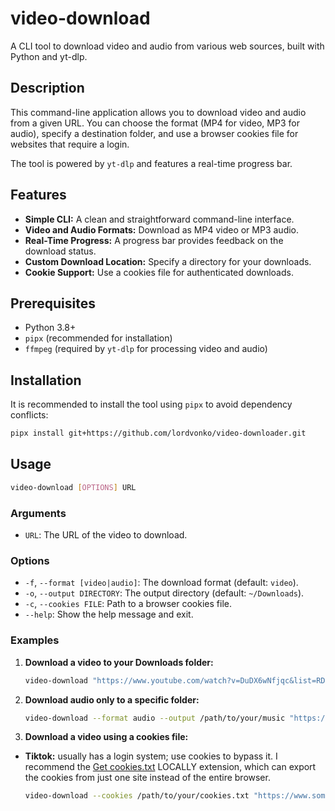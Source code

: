 # video-download

A CLI tool to download video and audio from various web sources, built with Python and yt-dlp.

## Description

This command-line application allows you to download video and audio from a given URL. You can choose the format (MP4 for video, MP3 for audio), specify a destination folder, and use a browser cookies file for websites that require a login.

The tool is powered by `yt-dlp` and features a real-time progress bar.

## Features

-   **Simple CLI:** A clean and straightforward command-line interface.
-   **Video and Audio Formats:** Download as MP4 video or MP3 audio.
-   **Real-Time Progress:** A progress bar provides feedback on the download status.
-   **Custom Download Location:** Specify a directory for your downloads.
-   **Cookie Support:** Use a cookies file for authenticated downloads.

## Prerequisites

-   Python 3.8+
-   `pipx` (recommended for installation)
-   `ffmpeg` (required by `yt-dlp` for processing video and audio)

## Installation

It is recommended to install the tool using `pipx` to avoid dependency conflicts:

```bash
pipx install git+https://github.com/lordvonko/video-downloader.git
```

## Usage

```bash
video-download [OPTIONS] URL
```

### Arguments

-   `URL`: The URL of the video to download.

### Options

-   `-f`, `--format [video|audio]`: The download format (default: `video`).
-   `-o`, `--output DIRECTORY`: The output directory (default: `~/Downloads`).
-   `-c`, `--cookies FILE`: Path to a browser cookies file.
-   `--help`: Show the help message and exit.

### Examples

1.  **Download a video to your Downloads folder:**

    ```bash
    video-download "https://www.youtube.com/watch?v=DuDX6wNfjqc&list=RDDuDX6wNfjqc"
    ```

2.  **Download audio only to a specific folder:**

    ```bash
    video-download --format audio --output /path/to/your/music "https://www.youtube.com/watch?v=DuDX6wNfjqc&list=RDDuDX6wNfjqc"
    ```

3.  **Download a video using a cookies file:**

-   **Tiktok:** usually has a login system; use cookies to bypass it. I recommend the [Get cookies.txt](https://chromewebstore.google.com/detail/get-cookiestxt-locally/cclelndahbckbenkjhflpdbgdldlbecc) LOCALLY extension, which can export the cookies from just one site instead of the entire browser.
    ```bash
    video-download --cookies /path/to/your/cookies.txt "https://www.some-website.com/video"
    ```

